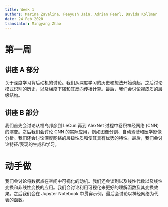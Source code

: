 ```yaml
---
title: Week 1
authors: Marina Zavalina, Peeyush Jain, Adrian Pearl, Davida Kollmar
date: 24 Feb 2020
translator: Mingyang Zhao
---
```


# 第一周

## 讲座 A 部分

关于深度学习背后动机的讨论。我们从深度学习的历史和想法开始谈起，之后讨论模式识别的历史，以及梯度下降和其反向传播计算。最后，我们会讨论视皮质的层级结构。

## 讲座 B 部分

我们首先会讨论从福岛邦彦到 LeCun 再到 AlexNet 过程中卷积神经网络 (CNN) 的演变。之后我们会讨论 CNN 的实际应用，例如图像分割、自动驾驶和医学影像分析。我们还会讨论深度网络的层级性质和使其具有优势的特性。最后，我们会讨论特征/表现的生成和学习。

# 动手做

我们会讨论将数据点在空间中可视化的动机。我们还会谈到以及线性代数以及线性变换和非线性变换的应用。我们会讨论利用可视化来更好的理解函数及其变换效果。之后我们会在 Jupyter Notebook 中贯穿示例，最后会讨论以神经网络为代表的函数。
